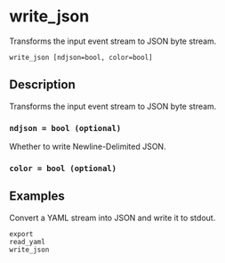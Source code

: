 # write_json

Transforms the input event stream to JSON byte stream.

```tql
write_json [ndjson=bool, color=bool]
```

## Description

Transforms the input event stream to JSON byte stream.

### `ndjson = bool (optional)`

Whether to write Newline-Delimited JSON.

### `color = bool (optional)`

## Examples

Convert a YAML stream into JSON and write it to stdout.

```tql
export
read_yaml
write_json
```

